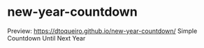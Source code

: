 # new-year-countdown

Preview: https://dtoqueiro.github.io/new-year-countdown/
Simple Countdown Until Next Year
